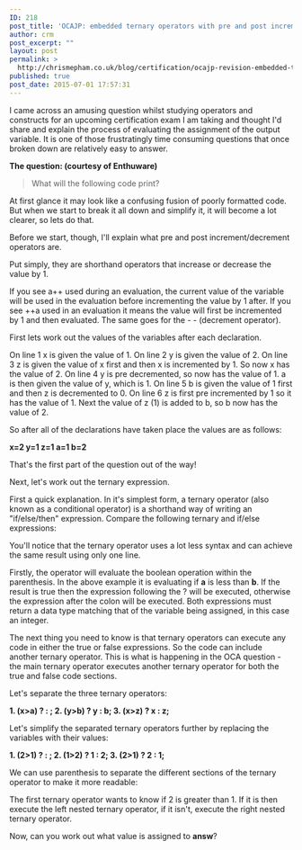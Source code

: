 ```yaml
---
ID: 218
post_title: 'OCAJP: embedded ternary operators with pre and post incremented variables'
author: crm
post_excerpt: ""
layout: post
permalink: >
  http://chrismepham.co.uk/blog/certification/ocajp-revision-embedded-ternary-operators-with-pre-and-post-incremented-variables/
published: true
post_date: 2015-07-01 17:57:31
---
```

I came across an amusing question whilst studying operators and constructs for an upcoming certification exam I am taking and thought I'd share and explain the process of evaluating the assignment of the output variable. It is one of those frustratingly time consuming questions that once broken down are relatively easy to answer.

<strong>The question: (courtesy of Enthuware)</strong>


<blockquote>What will the following code print?</blockquote>


<script src="https://gist.github.com/final60/1078c2deaebb9db37249.js"></script>


At first glance it may look like a confusing fusion of poorly formatted code. But when we start to break it all down and simplify it, it will become a lot clearer, so lets do that.

Before we start, though, I'll explain what pre and post increment/decrement operators are. 

Put simply, they are shorthand operators that increase or decrease the value by 1.

<script src="https://gist.github.com/final60/f71d6dc696190c859571.js"></script>

If you see a++ used during an evaluation, the current value of the variable will be used in the evaluation before incrementing the value by 1 after. If you see ++a used in an evaluation it means the value will first be incremented by 1 and then evaluated. The same goes for the - - (decrement operator).

First lets work out the values of the variables after each declaration.

On line 1 x is given the value of 1.
On line 2 y is given the value of 2.
On line 3 z is given the value of x first and then x is incremented by 1. So now x has the value of 2.
On line 4 y is pre decremented, so now has the value of 1. a is then given the value of y, which is 1.
On line 5 b is given the value of 1 first and then z is decremented to 0.
On line 6 z is first pre incremented by 1 so it has the value of 1. Next the value of z (1) is added to b, so b now has the value of 2.

So after all of the declarations have taken place the values are as follows:

<strong>x=2 y=1 z=1 a=1 b=2</strong>

That's the first part of the question out of the way!

Next, let's work out the ternary expression.

First a quick explanation. In it's simplest form, a ternary operator (also known as a conditional operator) is a shorthand way of writing an "if/else/then" expression. Compare the following ternary and if/else expressions:
<script src="https://gist.github.com/final60/4d23fb694d78282ca64a.js"></script>

You'll notice that the ternary operator uses a lot less syntax and can achieve the same result using only one line.

Firstly, the operator will evaluate the boolean operation within the parenthesis. In the above example it is evaluating if <strong>a</strong> is less than <strong>b</strong>. If the result is true then the expression following the ? will be executed, otherwise the expression after the colon will be executed. Both expressions must return a data type matching that of the variable being assigned, in this case an integer.

The next thing you need to know is that ternary operators can execute any code in either the true or false expressions. So the code can include another ternary operator. This is what is happening in the OCA question - the main ternary operator executes another ternary operator for both the true and false code sections.

Let's separate the three ternary operators:

<strong>1. (x>a) ? : ;
2. (y>b) ? y : b;
3. (x>z) ? x : z;</strong>

Let's simplify the separated ternary operators further by replacing the variables with their values:

<strong>1. (2>1) ? : ;
2. (1>2) ? 1 : 2;
3. (2>1) ? 2 : 1;</strong>

We can use parenthesis to separate the different sections of the ternary operator to make it more readable:
<script src="https://gist.github.com/final60/27267b917ef1d3017f6b.js"></script>

The first ternary operator wants to know if 2 is greater than 1. If it is then execute the left nested ternary operator, if it isn't, execute the right nested ternary operator.

Now, can you work out what value is assigned to <strong>answ</strong>?